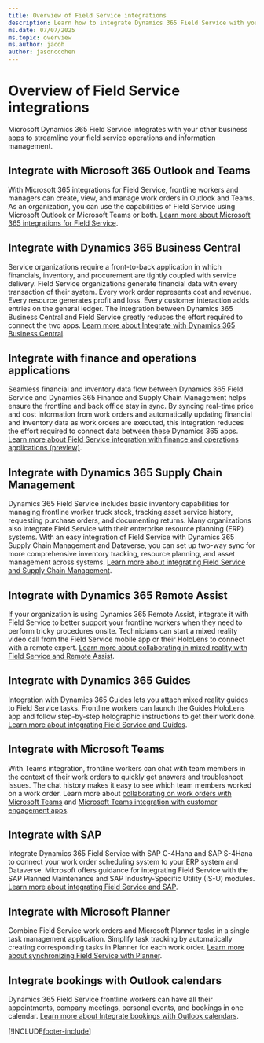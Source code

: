 ```yaml
---
title: Overview of Field Service integrations
description: Learn how to integrate Dynamics 365 Field Service with your other business apps to streamline information management and field operations.
ms.date: 07/07/2025
ms.topic: overview
ms.author: jacoh
author: jasonccohen
---
```


# Overview of Field Service integrations

Microsoft Dynamics 365 Field Service integrates with your other business apps to streamline your field service operations and information management.

## Integrate with Microsoft 365 Outlook and Teams

With Microsoft 365 integrations for Field Service, frontline workers and managers can create, view, and manage work orders in Outlook and Teams. As an organization, you can use the capabilities of Field Service using Microsoft Outlook or Microsoft Teams or both. [Learn more about Microsoft 365 integrations for Field Service](flw-overview.md).

## Integrate with Dynamics 365 Business Central

Service organizations require a front-to-back application in which financials, inventory, and procurement are tightly coupled with service delivery. Field Service organizations generate financial data with every transaction of their system. Every work order represents cost and revenue. Every resource generates profit and loss. Every customer interaction adds entries on the general ledger. The integration between Dynamics 365 Business Central and Field Service greatly reduces the effort required to connect the two apps. [Learn more about Integrate with Dynamics 365 Business Central](business-central-integration.md).

## Integrate with finance and operations applications

Seamless financial and inventory data flow between Dynamics 365 Field Service and Dynamics 365 Finance and Supply Chain Management helps ensure the frontline and back office stay in sync. By syncing real-time price and cost information from work orders and automatically updating financial and inventory data as work orders are executed, this integration reduces the effort required to connect data between these Dynamics 365 apps. [Learn more about  Field Service integration with finance and operations applications (preview)](finance-operations-integration.md).

## Integrate with Dynamics 365 Supply Chain Management

Dynamics 365 Field Service includes basic inventory capabilities for managing frontline worker truck stock, tracking asset service history, requesting purchase orders, and documenting returns. Many organizations also integrate Field Service with their enterprise resource planning (ERP) systems. With an easy integration of Field Service with Dynamics 365 Supply Chain Management and Dataverse, you can set up two-way sync for more comprehensive inventory tracking, resource planning, and asset management across systems. [Learn more about integrating Field Service and Supply Chain Management](supply-chain-field-service-integration.md).

## Integrate with Dynamics 365 Remote Assist

If your organization is using Dynamics 365 Remote Assist, integrate it with Field Service to better support your frontline workers when they need to perform tricky procedures onsite. Technicians can start a mixed reality video call from the Field Service mobile app or their HoloLens to connect with a remote expert. [Learn more about collaborating in mixed reality with Field Service and Remote Assist](remote-assist-hololens.md).

## Integrate with Dynamics 365 Guides

Integration with Dynamics 365 Guides lets you attach mixed reality guides to Field Service tasks. Frontline workers can launch the Guides HoloLens app and follow step-by-step holographic instructions to get their work done. [Learn more about integrating Field Service and Guides](mixed-reality-guides-integration.md).

## Integrate with Microsoft Teams

With Teams integration, frontline workers can chat with team members in the context of their work orders to quickly get answers and troubleshoot issues. The chat history makes it easy to see which team members worked on a work order. Learn more about [collaborating on work orders with Microsoft Teams](field-service-teams-collaboration.md) and [Microsoft Teams integration with customer engagement apps](/dynamics365/teams-integration/teams-integration).

## Integrate with SAP

Integrate Dynamics 365 Field Service with SAP C-4Hana and SAP S-4Hana to connect your work order scheduling system to your ERP system and Dataverse. Microsoft offers guidance for integrating Field Service with the SAP Planned Maintenance and SAP Industry-Specific Utility (IS-U) modules. [Learn more about integrating Field Service and SAP](field-service-sap-integration.md).

## Integrate with Microsoft Planner

Combine Field Service work orders and Microsoft Planner tasks in a single task management application. Simplify task tracking by automatically creating corresponding tasks in Planner for each work order. [Learn more about synchronizing Field Service with Planner](planner-sync.md).

## Integrate bookings with Outlook calendars

Dynamics 365 Field Service frontline workers can have all their appointments, company meetings, personal events, and bookings in one calendar. [Learn more about Integrate bookings with Outlook calendars](outlook-booking-integration.md).

[!INCLUDE[footer-include](../includes/footer-banner.md)]
